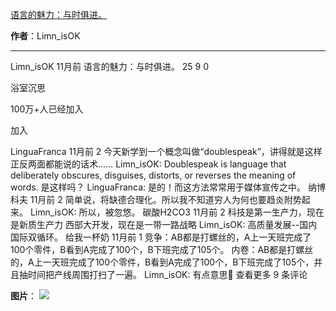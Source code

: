 

[语言的魅力：与时俱进。](https://m.okjike.com/originalPosts/664b9193928d2cdfd5151620?s=ewoidSI6ICI1N2Y0ZGFjYWI2YzFlNTEzMDBiMDQyNmQiCn0=)

**作者**：Limn_isOK

---

Limn_isOK
11月前
语言的魅力：与时俱进。
25
9
0

浴室沉思

100万+人已经加入

加入

LinguaFranca
11月前
2
今天新学到一个概念叫做“doublespeak”，讲得就是这样正反两面都能说的话术……
Limn_isOK: Doublespeak is language that deliberately obscures, disguises, distorts, or reverses the meaning of words. 是这样吗？
LinguaFranca: 是的！而这方法常常用于媒体宣传之中。
纳博科夫
11月前
2
简单说，将缺德合理化。所以我不知道穷人为何也要趋炎附势起来。
Limn_isOK: 所以，被忽悠。
碳酸H2CO3
11月前
2
科技是第一生产力，现在是新质生产力
西部大开发，现在是一带一路战略
Limn_isOK: 高质量发展--国内国际双循环。
给我一杯奶
11月前
1
竞争：AB都是打螺丝的，A上一天班完成了100个零件，B看到A完成了100个，B下班完成了105个。
内卷：AB都是打螺丝的，A上一天班完成了100个零件，B看到A完成了100个，B下班完成了105个，并且抽时间把产线周围打扫了一遍。
Limn_isOK: 有点意思🤔
查看更多 9 条评论

**图片**：
![](https://cdnv2.ruguoapp.com/FiDZTetW4zOZAP4ZJHHmu7Sg_yYDv3.jpg?imageMogr2/auto-orient/thumbnail/1500x2000%3E/interlace/1)
